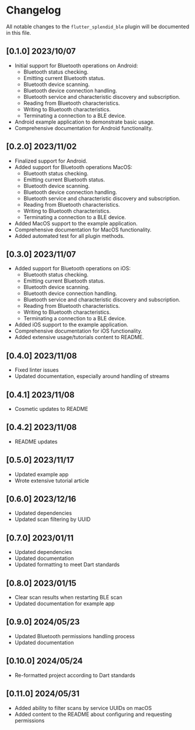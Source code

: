 # Changelog

All notable changes to the `flutter_splendid_ble` plugin will be documented in this file.

## [0.1.0] 2023/10/07

- Initial support for Bluetooth operations on Android:
    - Bluetooth status checking.
    - Emitting current Bluetooth status.
    - Bluetooth device scanning.
    - Bluetooth device connection handling.
    - Bluetooth service and characteristic discovery and subscription.
    - Reading from Bluetooth characteristics.
    - Writing to Bluetooth characteristics.
    - Terminating a connection to a BLE device.
- Android example application to demonstrate basic usage.
- Comprehensive documentation for Android functionality.

## [0.2.0] 2023/11/02

- Finalized support for Android.
- Added support for Bluetooth operations MacOS:
  - Bluetooth status checking.
  - Emitting current Bluetooth status.
  - Bluetooth device scanning.
  - Bluetooth device connection handling.
  - Bluetooth service and characteristic discovery and subscription.
  - Reading from Bluetooth characteristics.
  - Writing to Bluetooth characteristics.
  - Terminating a connection to a BLE device.
- Added MacOS support to the example application.
- Comprehensive documentation for MacOS functionality.
- Added automated test for all plugin methods.

## [0.3.0] 2023/11/07

- Added support for Bluetooth operations on iOS:
  - Bluetooth status checking.
  - Emitting current Bluetooth status.
  - Bluetooth device scanning.
  - Bluetooth device connection handling.
  - Bluetooth service and characteristic discovery and subscription.
  - Reading from Bluetooth characteristics.
  - Writing to Bluetooth characteristics.
  - Terminating a connection to a BLE device.
- Added iOS support to the example application.
- Comprehensive documentation for iOS functionality.
- Added extensive usage/tutorials content to README.

## [0.4.0] 2023/11/08

- Fixed linter issues
- Updated documentation, especially around handling of streams

## [0.4.1] 2023/11/08

- Cosmetic updates to README

## [0.4.2] 2023/11/08

- README updates

## [0.5.0] 2023/11/17

- Updated example app
- Wrote extensive tutorial article

## [0.6.0] 2023/12/16

- Updated dependencies
- Updated scan filtering by UUID

## [0.7.0] 2023/01/11

- Updated dependencies
- Updated documentation
- Updated formatting to meet Dart standards

## [0.8.0] 2023/01/15

- Clear scan results when restarting BLE scan
- Updated documentation for example app

## [0.9.0] 2024/05/23

- Updated Bluetooth permissions handling process
- Updated documentation

## [0.10.0] 2024/05/24

- Re-formatted project according to Dart standards

## [0.11.0] 2024/05/31

- Added ability to filter scans by service UUIDs on macOS
- Added content to the README about configuring and requesting permissions